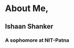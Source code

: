 # About Me,
## Ishaan Shanker 
### A sophomore at NIT-Patna

<!-- - 🔭 I’m currently working on Back-End & Front-End Web-development -->

<!-- - 📫 Mail me on: ishaans.ug19.cs@nitp.ac.in -->
<!-- - ⚡ Also active on other platforms. -->

<!-- - Knows implementation of Python & Javascript libraries for Development Purposes -->
